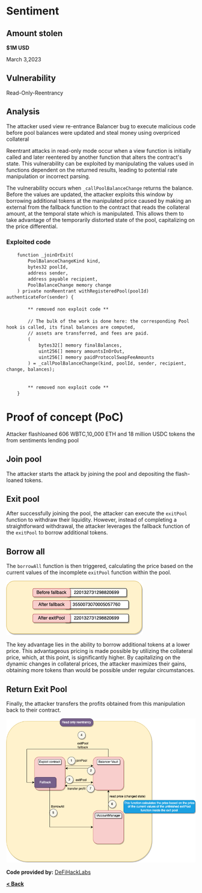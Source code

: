 # Sentiment

## Amount stolen
**$1M USD**

March 3,2023

## Vulnerability
Read-Only-Reentrancy

## Analysis
The attacker used view re-entrance Balancer bug to execute malicious code before pool balances were updated and steal money using overpriced collateral

Reentrant attacks in read-only mode occur when a view function is initially called and later reentered by another function that alters the contract's state.
This vulnerability can be exploited by manipulating the values used in functions dependent on the returned results, leading to potential rate manipulation or incorrect parsing.

The vulnerability occurs when `_callPoolBalanceChange` returns the balance. Before the values are updated, the attacker exploits this window by borrowing additional tokens at the manipulated price caused by making an external from the fallback function to the contract that reads the collateral amount, at the temporal state which is manipulated. This allows them to take advantage of the temporarily distorted state of the pool, capitalizing on the price differential.


### Exploited code

```solidity
    function _joinOrExit(
        PoolBalanceChangeKind kind,
        bytes32 poolId,
        address sender,
        address payable recipient,
        PoolBalanceChange memory change
    ) private nonReentrant withRegisteredPool(poolId) authenticateFor(sender) {

        ** removed non exploit code **

        // The bulk of the work is done here: the corresponding Pool hook is called, its final balances are computed,
        // assets are transferred, and fees are paid.
        (
            bytes32[] memory finalBalances,
            uint256[] memory amountsInOrOut,
            uint256[] memory paidProtocolSwapFeeAmounts
        ) = _callPoolBalanceChange(kind, poolId, sender, recipient, change, balances);


        ** removed non exploit code **
    }
```

# Proof of concept (PoC) 

Attacker flashloaned 606 WBTC,10_000 ETH and 18 million USDC tokens the from sentiments lending pool

## Join pool

The attacker starts the attack by joining the pool and depositing the flash-loaned tokens.


## Exit pool
After successfully joining the pool, the attacker can execute the `exitPool` function to withdraw their liquidity. However, instead of completing a straightforward withdrawal, the attacker leverages the fallback function of the `exitPool` to borrow additional tokens.

## Borrow all

The `borrowAll` function is then triggered, calculating the price based on the current values of the incomplete `exitPool` function within the pool. 

![euler Image](../images/sentiment/Sentiment2.drawio.png)


The key advantage lies in the ability to borrow additional tokens at a lower price. This advantageous pricing is made possible by utilizing the collateral price, which, at this point, is significantly higher. By capitalizing on the dynamic changes in collateral prices, the attacker maximizes their gains, obtaining more tokens than would be possible under regular circumstances.

## Return Exit Pool

Finally, the attacker transfers the profits obtained from this manipulation back to their contract.

![euler Image](../images/sentiment/Sentiment1.drawio.png)


**Code provided by:** [DeFiHackLabs](https://github.com/SunWeb3Sec/DeFiHackLabs/blob/main/src/test/88mph_exp.sol)


[**< Back**](https://patronasxdxd.github.io/CTFS/)
